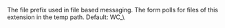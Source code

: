 ﻿The file prefix used in file based messaging. The form polls for files of this extension in the temp path. Default: WC_\